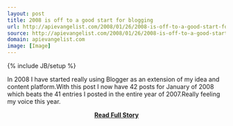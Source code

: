 ```yaml
---
layout: post
title: 2008 is off to a good start for blogging
url: http://apievangelist.com/2008/01/26/2008-is-off-to-a-good-start-for-blogging/
source: http://apievangelist.com/2008/01/26/2008-is-off-to-a-good-start-for-blogging/
domain: apievangelist.com
image: [Image]
---
```

{% include JB/setup %}<p>In 2008 I have started really using Blogger as an extension of my idea and content platform.With this post I now have 42 posts for January of 2008 which beats the 41 entries I posted in the entire year of 2007.Really feeling my voice this year.</p>
<center><p><a href="http://apievangelist.com/2008/01/26/2008-is-off-to-a-good-start-for-blogging/" style='padding:25px; font-sze:18px; font-weight: bold;'>Read Full Story</a></p></center>
